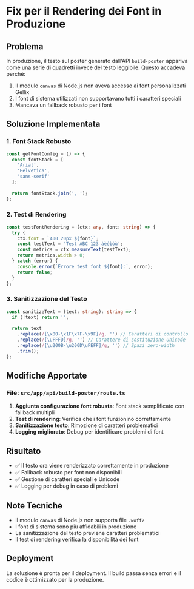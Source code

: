 # Fix per il Rendering dei Font in Produzione

## Problema
In produzione, il testo sul poster generato dall'API `build-poster` appariva come una serie di quadretti invece del testo leggibile. Questo accadeva perché:

1. Il modulo `canvas` di Node.js non aveva accesso ai font personalizzati Gellix
2. I font di sistema utilizzati non supportavano tutti i caratteri speciali
3. Mancava un fallback robusto per i font

## Soluzione Implementata

### 1. Font Stack Robusto
```typescript
const getFontConfig = () => {
  const fontStack = [
    'Arial',
    'Helvetica', 
    'sans-serif'
  ];
  
  return fontStack.join(', ');
};
```

### 2. Test di Rendering
```typescript
const testFontRendering = (ctx: any, font: string) => {
  try {
    ctx.font = `400 20px ${font}`;
    const testText = 'Test ABC 123 àèéìòù';
    const metrics = ctx.measureText(testText);
    return metrics.width > 0;
  } catch (error) {
    console.error(`Errore test font ${font}:`, error);
    return false;
  }
};
```

### 3. Sanitizzazione del Testo
```typescript
const sanitizeText = (text: string): string => {
  if (!text) return '';
  
  return text
    .replace(/[\x00-\x1F\x7F-\x9F]/g, '') // Caratteri di controllo
    .replace(/[\uFFFD]/g, '') // Carattere di sostituzione Unicode
    .replace(/[\u200B-\u200D\uFEFF]/g, '') // Spazi zero-width
    .trim();
};
```

## Modifiche Apportate

### File: `src/app/api/build-poster/route.ts`

1. **Aggiunta configurazione font robusta**: Font stack semplificato con fallback multipli
2. **Test di rendering**: Verifica che i font funzionino correttamente
3. **Sanitizzazione testo**: Rimozione di caratteri problematici
4. **Logging migliorato**: Debug per identificare problemi di font

## Risultato

- ✅ Il testo ora viene renderizzato correttamente in produzione
- ✅ Fallback robusto per font non disponibili
- ✅ Gestione di caratteri speciali e Unicode
- ✅ Logging per debug in caso di problemi

## Note Tecniche

- Il modulo `canvas` di Node.js non supporta file `.woff2`
- I font di sistema sono più affidabili in produzione
- La sanitizzazione del testo previene caratteri problematici
- Il test di rendering verifica la disponibilità dei font

## Deployment

La soluzione è pronta per il deployment. Il build passa senza errori e il codice è ottimizzato per la produzione. 